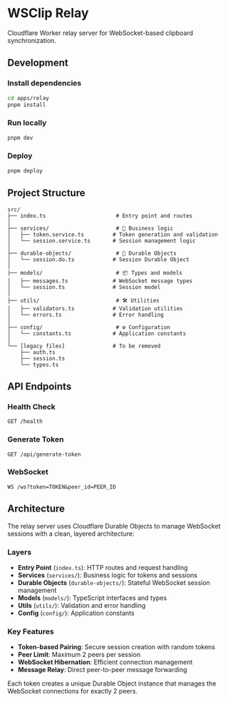 # WSClip Relay

Cloudflare Worker relay server for WebSocket-based clipboard synchronization.

## Development

### Install dependencies

```bash
cd apps/relay
pnpm install
```

### Run locally

```bash
pnpm dev
```

### Deploy

```bash
pnpm deploy
```

## Project Structure

```
src/
├── index.ts                      # Entry point and routes
│
├── services/                     # 💼 Business logic
│   ├── token.service.ts         # Token generation and validation
│   └── session.service.ts       # Session management logic
│
├── durable-objects/              # 🔄 Durable Objects
│   └── session.do.ts            # Session Durable Object
│
├── models/                       # 📦 Types and models
│   ├── messages.ts              # WebSocket message types
│   └── session.ts               # Session model
│
├── utils/                        # 🛠️ Utilities
│   ├── validators.ts            # Validation utilities
│   └── errors.ts                # Error handling
│
├── config/                       # ⚙️ Configuration
│   └── constants.ts             # Application constants
│
└── [legacy files]               # To be removed
    ├── auth.ts
    ├── session.ts
    └── types.ts
```

## API Endpoints

### Health Check
```
GET /health
```

### Generate Token
```
GET /api/generate-token
```

### WebSocket
```
WS /ws?token=TOKEN&peer_id=PEER_ID
```

## Architecture

The relay server uses Cloudflare Durable Objects to manage WebSocket sessions with a clean, layered architecture:

### Layers

- **Entry Point** (`index.ts`): HTTP routes and request handling
- **Services** (`services/`): Business logic for tokens and sessions
- **Durable Objects** (`durable-objects/`): Stateful WebSocket session management
- **Models** (`models/`): TypeScript interfaces and types
- **Utils** (`utils/`): Validation and error handling
- **Config** (`config/`): Application constants

### Key Features

- **Token-based Pairing**: Secure session creation with random tokens
- **Peer Limit**: Maximum 2 peers per session
- **WebSocket Hibernation**: Efficient connection management
- **Message Relay**: Direct peer-to-peer message forwarding

Each token creates a unique Durable Object instance that manages the WebSocket connections for exactly 2 peers.
